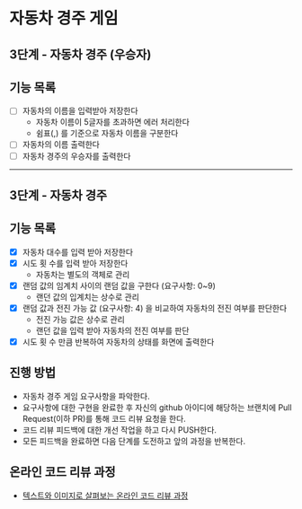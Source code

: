 # 자동차 경주 게임

## 3단계 - 자동차 경주 (우승자)
## 기능 목록
- [ ] 자동차의 이름을 입력받아 저장한다
    * 자동차 이름이 5글자를 초과하면 에러 처리한다
    * 쉼표(,) 를 기준으로 자동차 이름을 구분한다
- [ ] 자동차의 이름 출력한다
- [ ] 자동차 경주의 우승자를 출력한다

------

## 3단계 - 자동차 경주
## 기능 목록
- [x] 자동차 대수를 입력 받아 저장한다
- [x] 시도 횟 수를 입력 받아 저장한다
    * 자동차는 별도의 객체로 관리
- [x] 랜덤 값의 임계치 사이의 랜덤 값을 구한다 (요구사항: 0~9)
    * 랜던 값의 입계치는 상수로 관리
- [x] 랜덤 값과 전진 가능 값 (요구사항: 4) 을 비교하여 자동차의 전진 여부를 판단한다
    * 전진 가능 값은 상수로 관리
    * 랜던 값을 입력 받아 자동차의 전진 여부를 판단
- [x] 시도 횟 수 만큼 반복하여 자동차의 상태를 화면에 출력한다
## 진행 방법
* 자동차 경주 게임 요구사항을 파악한다.
* 요구사항에 대한 구현을 완료한 후 자신의 github 아이디에 해당하는 브랜치에 Pull Request(이하 PR)를 통해 코드 리뷰 요청을 한다.
* 코드 리뷰 피드백에 대한 개선 작업을 하고 다시 PUSH한다.
* 모든 피드백을 완료하면 다음 단계를 도전하고 앞의 과정을 반복한다.

## 온라인 코드 리뷰 과정
* [텍스트와 이미지로 살펴보는 온라인 코드 리뷰 과정](https://github.com/next-step/nextstep-docs/tree/master/codereview)
